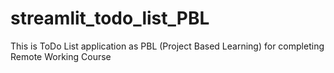 # streamlit_todo_list_PBL
This is ToDo List application as PBL (Project Based Learning) for completing Remote Working Course
